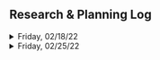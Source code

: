 ## Research & Planning Log
<details>
<summary>Friday, 02/18/22</summary>

* 8:30 - fill out project proposal
* 9:15 - meet with another student working on similar project to bounce ideas off of(databases, uploading images)
* 9:45 - start looking for C#/React web app tutorials
* 10:15 - watch 1 hour C#/React tutorial and build practice project with it (https://www.youtube.com/watch?v=ON-Z1iD6Y-c)
* 11:45 - research Firebase/Firestore and React, review docs, go down the YouTube rabbit hole
* 12:45 - scrap earlier C#/MySQL plan and revise capstone proposal to use Firebase/Firestore instead
* 1:00 - watch React & Firebase tutorial (https://www.youtube.com/watch?v=jCY6DH8F4oc&t=109s)
* 2:30 - watch Firebase Auth tutorial playlist and code along with videos (https://www.youtube.com/playlist?list=PL4cUxeGkcC9jUPIes_B8vRjn1_GaplOPQ)
* 3:30 - stopped watching above playlist, it's a little outdated
* 3:35 - start watching React Auth with Firebase video (https://www.youtube.com/watch?v=PKwu15ldZ7k)
* 4:30 - start working through Firebase lessons on Learn How To Program
</details>

<details>
<summary>Friday, 02/25/22</summary>
* 8:15-8:30 - make a plan for today's work
* 8:30-9:40 - re-read Epicodus materials on Redux, trying to determine the best way to manage state in my app
* 9:40 - review materials on React Hooks, research using useState hook
</details>